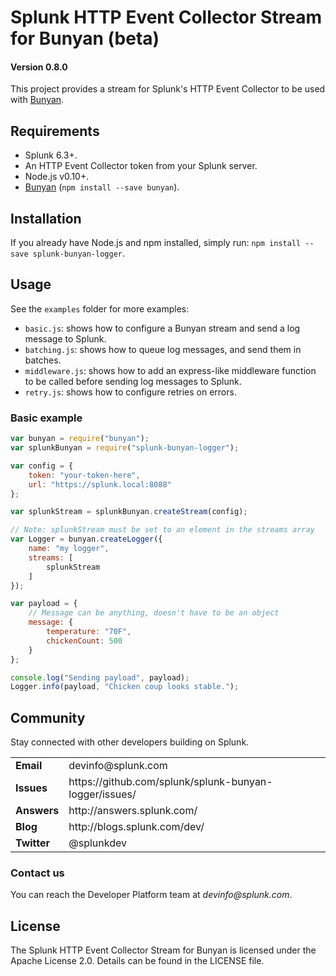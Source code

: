 # Splunk HTTP Event Collector Stream for Bunyan (beta)

#### Version 0.8.0

This project provides a stream for Splunk's HTTP Event Collector to be used with [Bunyan](https://www.npmjs.com/package/bunyan).

## Requirements

* Splunk 6.3+.
* An HTTP Event Collector token from your Splunk server.
* Node.js v0.10+.
* [Bunyan](https://www.npmjs.com/package/bunyan) (`npm install --save bunyan`).

## Installation

If you already have Node.js and npm installed, simply run: `npm install --save splunk-bunyan-logger`.

## Usage

See the `examples` folder for more examples:

* `basic.js`: shows how to configure a Bunyan stream and send a log message to Splunk.
* `batching.js`: shows how to queue log messages, and send them in batches.
* `middleware.js`: shows how to add an express-like middleware function to be called before sending log messages to Splunk.
* `retry.js`: shows how to configure retries on errors.

### Basic example

```javascript
var bunyan = require("bunyan");
var splunkBunyan = require("splunk-bunyan-logger");

var config = {
    token: "your-token-here",
    url: "https://splunk.local:8088"
};

var splunkStream = splunkBunyan.createStream(config);

// Note: splunkStream must be set to an element in the streams array
var Logger = bunyan.createLogger({
    name: "my logger",
    streams: [
        splunkStream
    ]
});

var payload = {
    // Message can be anything, doesn't have to be an object
    message: {
        temperature: "70F",
        chickenCount: 500
    }
};

console.log("Sending payload", payload);
Logger.info(payload, "Chicken coup looks stable.");
```

## Community

Stay connected with other developers building on Splunk.

<table>

<tr>
<td><b>Email</b></td>
<td>devinfo@splunk.com</td>
</tr>

<tr>
<td><b>Issues</b>
<td><span>https://github.com/splunk/splunk-bunyan-logger/issues/</span></td>
</tr>

<tr>
<td><b>Answers</b>
<td><span>http://answers.splunk.com/</span></td>
</tr>

<tr>
<td><b>Blog</b>
<td><span>http://blogs.splunk.com/dev/</span></td>
</tr>

<tr>
<td><b>Twitter</b>
<td>@splunkdev</td>
</tr>

</table>

### Contact us

You can reach the Developer Platform team at _devinfo@splunk.com_.

## License

The Splunk HTTP Event Collector Stream for Bunyan is licensed under the Apache
License 2.0. Details can be found in the LICENSE file.
